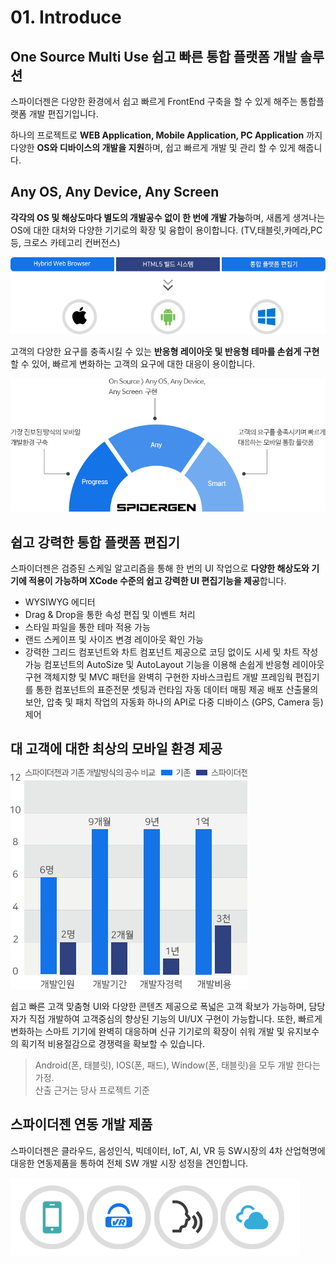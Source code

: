 # 01. Introduce

## One Source Multi Use 쉽고 빠른 통합 플랫폼 개발 솔루션

스파이더젠은 다양한 환경에서 쉽고 빠르게 FrontEnd 구축을 할 수 있게 해주는 통합플랫폼 개발 편집기입니다.

하나의 프로젝트로 **WEB Application, Mobile Application, PC Application** 까지 다양한 **OS와 디바이스의 개발을 지원**하며, 쉽고 빠르게 개발 및 관리 할 수 있게 해줍니다.

## Any OS, Any Device, Any Screen

**각각의 OS 및 해상도마다 별도의 개발공수 없이 한 번에 개발 가능**하며, 새롭게 생겨나는 OS에 대한 대처와 다양한 기기로의 확장 및 융합이 용이합니다. (TV,태블릿,카메라,PC 등, 크로스 카테고리 컨버전스)

![](../.gitbook/assets/img1001.png)

고객의 다양한 요구를 충족시킬 수 있는 **반응형 레이아웃 및 반응형 테마를 손쉽게 구현**할 수 있어, 빠르게 변화하는 고객의 요구에 대한 대응이 용이합니다.

![](../.gitbook/assets/img1002.png)

## 쉽고 강력한 통합 플랫폼 편집기

스파이더젠은 검증된 스케일 알고리즘을 통해 한 번의 UI 작업으로 **다양한 해상도와 기기에 적용이 가능하며 XCode 수준의 쉽고 강력한 UI 편집기능을 제공**합니다.

* WYSIWYG 에디터
* Drag & Drop을 통한 속성 편집 및 이벤트 처리
* 스타일 파일을 통한 테마 적용 가능
* 랜드 스케이프 및 사이즈 변경 레이아웃 확인 가능
* 강력한 그리드 컴포넌트와 차트 컴포넌트 제공으로 코딩 없이도 시세 및 차트 작성 가능 컴포넌트의 AutoSize 및 AutoLayout 기능을 이용해 손쉽게 반응형 레이아웃 구현 객체지향 및 MVC 패턴을 완벽히 구현한 자바스크립트 개발 프레임웍 편집기를 통한 컴포넌트의 표준전문 셋팅과 런타임 자동 데이터 매핑 제공 배포 산출물의 보안, 압축 및 패치 작업의 자동화 하나의 API로 다중 디바이스 (GPS, Camera 등) 제어

## 대 고객에 대한 최상의 모바일 환경 제공

![](../.gitbook/assets/img1004.png)

쉽고 빠른 고객 맞춤형 UI와 다양한 콘텐츠 제공으로 폭넓은 고객 확보가 가능하며, 담당자가 직접 개발하여 고객중심의 향상된 기능의 UI/UX 구현이 가능합니다. 또한, 빠르게 변화하는 스마트 기기에 완벽히 대응하며 신규 기기로의 확장이 쉬워 개발 및 유지보수의 획기적 비용절감으로 경쟁력을 확보할 수 있습니다.

> Android(폰, 태블릿), IOS(폰, 패드), Window(폰, 태블릿)을 모두 개발 한다는 가정.\
> 산출 근거는 당사 프로젝트 기준

## 스파이더젠 연동 개발 제품

스파이더젠은 클라우드, 음성인식, 빅데이터, IoT, AI, VR 등 SW시장의 4차 산업혁명에 대응한 연동제품을 통하여 전체 SW 개발 시장 성정을 견인합니다.

![](../.gitbook/assets/img_1001234.png)
